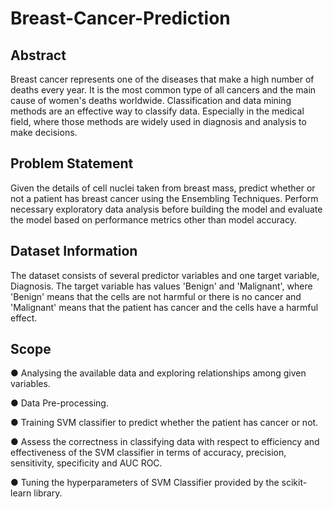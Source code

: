 # Breast-Cancer-Prediction
## Abstract
Breast cancer represents one of the diseases that make a high number of deaths every
year. It is the most common type of all cancers and the main cause of women's deaths
worldwide. Classification and data mining methods are an effective way to classify data.
Especially in the medical field, where those methods are widely used in diagnosis and
analysis to make decisions.

## Problem Statement
Given the details of cell nuclei taken from breast mass, predict whether or not a patient
has breast cancer using the Ensembling Techniques. Perform necessary exploratory
data analysis before building the model and evaluate the model based on performance
metrics other than model accuracy.

## Dataset Information
The dataset consists of several predictor variables and one target variable, Diagnosis.
The target variable has values 'Benign' and 'Malignant', where 'Benign' means that the
cells are not harmful or there is no cancer and 'Malignant' means that the patient has
cancer and the cells have a harmful effect.

## Scope
● Analysing the available data and exploring relationships among given variables.

● Data Pre-processing.

● Training SVM classifier to predict whether the patient has cancer or not.

● Assess the correctness in classifying data with respect to efficiency and effectiveness of
the SVM classifier in terms of accuracy, precision, sensitivity, specificity and AUC ROC.

● Tuning the hyperparameters of SVM Classifier provided by the scikit-learn library.
